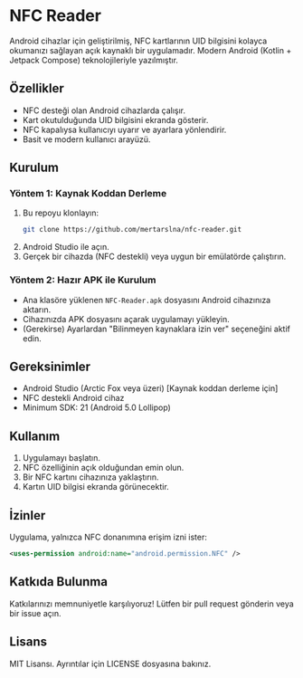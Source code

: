 # NFC Reader

Android cihazlar için geliştirilmiş, NFC kartlarının UID bilgisini kolayca okumanızı sağlayan açık kaynaklı bir uygulamadır. Modern Android (Kotlin + Jetpack Compose) teknolojileriyle yazılmıştır.

## Özellikler

- NFC desteği olan Android cihazlarda çalışır.
- Kart okutulduğunda UID bilgisini ekranda gösterir.
- NFC kapalıysa kullanıcıyı uyarır ve ayarlara yönlendirir.
- Basit ve modern kullanıcı arayüzü.

## Kurulum

### Yöntem 1: Kaynak Koddan Derleme

1. Bu repoyu klonlayın:
   ```bash
   git clone https://github.com/mertarslna/nfc-reader.git
   ```
2. Android Studio ile açın.
3. Gerçek bir cihazda (NFC destekli) veya uygun bir emülatörde çalıştırın.

### Yöntem 2: Hazır APK ile Kurulum

- Ana klasöre yüklenen `NFC-Reader.apk` dosyasını Android cihazınıza aktarın.
- Cihazınızda APK dosyasını açarak uygulamayı yükleyin.
- (Gerekirse) Ayarlardan "Bilinmeyen kaynaklara izin ver" seçeneğini aktif edin.

## Gereksinimler

- Android Studio (Arctic Fox veya üzeri) [Kaynak koddan derleme için]
- NFC destekli Android cihaz
- Minimum SDK: 21 (Android 5.0 Lollipop)

## Kullanım

1. Uygulamayı başlatın.
2. NFC özelliğinin açık olduğundan emin olun.
3. Bir NFC kartını cihazınıza yaklaştırın.
4. Kartın UID bilgisi ekranda görünecektir.

## İzinler

Uygulama, yalnızca NFC donanımına erişim izni ister:
```xml
<uses-permission android:name="android.permission.NFC" />
```

## Katkıda Bulunma

Katkılarınızı memnuniyetle karşılıyoruz! Lütfen bir pull request gönderin veya bir issue açın.

## Lisans

MIT Lisansı. Ayrıntılar için LICENSE dosyasına bakınız.
